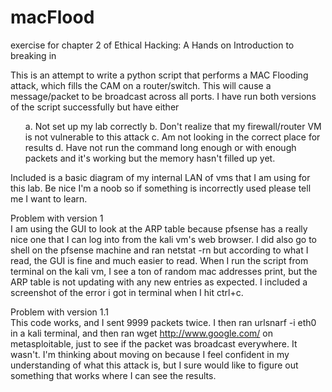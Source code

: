 # macFlood
exercise for chapter 2 of Ethical Hacking: A Hands on Introduction to breaking in

This is an attempt to write a python script that performs a MAC Flooding attack, which fills the CAM on a router/switch. This will cause a message/packet to be broadcast across all ports. I have run both versions of the script successfully but have either  
  <ol>
    a. Not set up my lab correctly  
    b. Don't realize that my firewall/router VM is not vulnerable to this attack  
    c. Am not looking in the correct place for results  
    d. Have not run the command long enough or with enough packets and it's working but the memory hasn't filled up yet.  
  </ol>

Included is a basic diagram of my internal LAN of vms that I am using for this lab. Be nice I'm a noob so if something is incorrectly used please tell me I want to learn.

Problem with version 1  
I am using the GUI to look at the ARP table because pfsense has a really nice one that I can log into from the kali vm's web browser. I did also go to shell on the pfsense machine and ran netstat -rn but according to what I read, the GUI is fine and much easier to read.
When I run the script from terminal on the kali vm, I see a ton of random mac addresses print, but the ARP table is not updating with any new entries as expected.  I included a screenshot of the error i got in terminal when I hit ctrl+c.

Problem with version 1.1     
This code works, and I sent 9999 packets twice. I then ran urlsnarf -i eth0 in a kali terminal, and then ran wget http://www.google.com/ on metasploitable, just to see if the packet was broadcast everywhere. It wasn't. I'm thinking about moving on because I feel confident in my understanding of what this attack is, but  I sure would like to figure out something that works where I can see the results.

<style type="text/css">
    ol { list-style-type: upper-alpha; }
</style>
